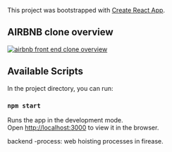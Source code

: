 This project was bootstrapped with [Create React App](https://github.com/facebook/create-react-app).

## AIRBNB clone overview
[![airbnb front end clone overview](https://img.youtube.com/vi/HBSSr5pLw8U&list=PLjIH4KrCnFPetLGYm8Z_CTra0WsmQdsco&index=1/0.jpg)](https://www.youtube.com/watch?v=i2vECOrYbUs)

## Available Scripts

In the project directory, you can run:

### `npm start`

Runs the app in the development mode.<br />
Open [http://localhost:3000](http://localhost:3000) to view it in the browser.


backend -process: web hoisting processes in firease.

